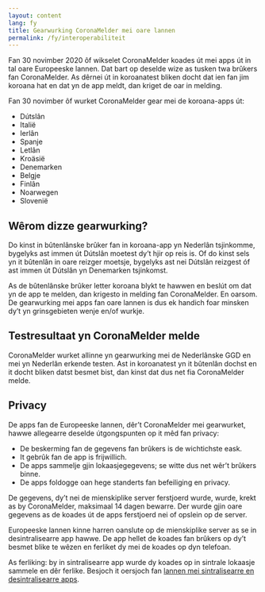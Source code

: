 ```yaml
---
layout: content
lang: fy
title: Gearwurking CoronaMelder mei oare lannen
permalink: /fy/interoperabiliteit
---
```

Fan 30 novimber 2020 ôf wikselet CoronaMelder koades út mei apps út in tal oare Europeeske lannen. Dat bart op deselde wize as tusken twa brûkers fan CoronaMelder. As dêrnei út in koroanatest bliken docht dat ien fan jim koroana hat en dat yn de app meldt, dan kriget de oar in melding.

Fan 30 novimber ôf wurket CoronaMelder gear mei de koroana-apps út:

- Dútslân
- Italië
- Ierlân
- Spanje
- Letlân
- Kroäsië
- Denemarken
- Belgje
- Finlân
- Noarwegen
- Slovenië

## Wêrom dizze gearwurking?

Do kinst in bûtenlânske brûker fan in koroana-app yn Nederlân tsjinkomme, bygelyks ast immen út Dútslân moetest dy’t hjir op reis is. Of do kinst sels yn it bûtenlân in oare reizger moetsje, bygelyks ast nei Dútslân reizgest óf ast immen út Dútslân yn Denemarken tsjinkomst.

As de bûtenlânske brûker letter koroana blykt te hawwen en beslút om dat yn de app te melden, dan krigesto in melding fan CoronaMelder. En oarsom. De gearwurking mei apps fan oare lannen is dus ek handich foar minsken dy’t yn grinsgebieten wenje en/of wurkje.

## Testresultaat yn CoronaMelder melde

CoronaMelder wurket allinne yn gearwurking mei de Nederlânske GGD en mei yn Nederlân erkende testen. Ast in koroanatest yn it bûtenlân dochst en it docht bliken datst besmet bist, dan kinst dat dus net fia CoronaMelder melde.

## Privacy

De apps fan de Europeeske lannen, dêr’t CoronaMelder mei gearwurket, hawwe allegearre deselde útgongspunten op it mêd fan privacy:

- De beskerming fan de gegevens fan brûkers is de wichtichste eask.
- It gebrûk fan de app is frijwillich.
- De apps sammelje gjin lokaasjegegevens; se witte dus net wêr’t brûkers binne.
- De apps foldogge oan hege standerts fan befeiliging en privacy.

De gegevens, dy’t nei de mienskiplike server ferstjoerd wurde, wurde, krekt as by CoronaMelder, maksimaal 14 dagen bewarre. Der wurde gjin oare gegevens as de koades út de apps ferstjoerd nei of opslein op de server.

Europeeske lannen kinne harren oanslute op de mienskiplike server as se in desintralisearre app hawwe. De app hellet de koades fan brûkers op dy’t besmet blike te wêzen en ferliket dy mei de koades op dyn telefoan.

As ferliking: by in sintralisearre app wurde dy koades op in sintrale lokaasje sammele en dêr ferlike. Besjoch it oersjoch fan [lannen mei sintralisearre en desintralisearre apps](https://ec.europa.eu/info/live-work-travel-eu/health/coronavirus-response/travel-during-coronavirus-pandemic/how-tracing-and-warning-apps-can-help-during-pandemic_en).
